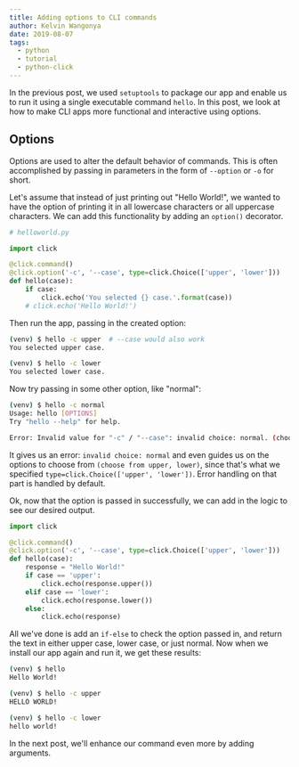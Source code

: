 ```yaml
---
title: Adding options to CLI commands
author: Kelvin Wangonya
date: 2019-08-07
tags:
  - python
  - tutorial
  - python-click
---
```


In the previous post, we used `setuptools` to package our app and enable us to run it using a single executable command `hello`. In this post, we look at how to make CLI apps more functional and interactive using options.

<!--more-->

## Options

Options are used to alter the default behavior of commands. This is often accomplished by passing in parameters in the form of `--option` or `-o` for short.

Let's assume that instead of just printing out "Hello World!", we wanted to have the option of printing it in all lowercase characters or all uppercase characters. We can add this functionality by adding an `option()` decorator.

```python
# helloworld.py

import click

@click.command()
@click.option('-c', '--case', type=click.Choice(['upper', 'lower']))
def hello(case):
    if case:
        click.echo('You selected {} case.'.format(case))
    # click.echo('Hello World!')
```

Then run the app, passing in the created option:

```bash
(venv) $ hello -c upper  # --case would also work
You selected upper case.
```

```bash
(venv) $ hello -c lower
You selected lower case.
```

Now try passing in some other option, like "normal":

```bash
(venv) $ hello -c normal
Usage: hello [OPTIONS]
Try "hello --help" for help.

Error: Invalid value for "-c" / "--case": invalid choice: normal. (choose from upper, lower)
```

It gives us an error: `invalid choice: normal` and even guides us on the options to choose from `(choose from upper, lower)`, since that's what we specified `type=click.Choice(['upper', 'lower'])`. Error handling on that part is handled by default.

Ok, now that the option is passed in successfully, we can add in the logic to see our desired output.

```python
import click

@click.command()
@click.option('-c', '--case', type=click.Choice(['upper', 'lower']))
def hello(case):
    response = "Hello World!"
    if case == 'upper':
        click.echo(response.upper())
    elif case == 'lower':
        click.echo(response.lower())
    else:
        click.echo(response)
```

All we've done is add an `if-else` to check the option passed in, and return the text in either upper case, lower case, or just normal. Now when we install our app again and run it, we get these results:

```bash
(venv) $ hello
Hello World!

(venv) $ hello -c upper
HELLO WORLD!

(venv) $ hello -c lower
hello world!
```

In the next post, we'll enhance our command even more by adding arguments.
